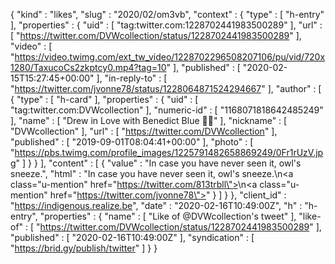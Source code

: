 {
  "kind" : "likes",
  "slug" : "2020/02/om3vb",
  "context" : {
    "type" : [ "h-entry" ],
    "properties" : {
      "uid" : [ "tag:twitter.com:1228702441983500289" ],
      "url" : [ "https://twitter.com/DVWcollection/status/1228702441983500289" ],
      "video" : [ "https://video.twimg.com/ext_tw_video/1228702296508207106/pu/vid/720x1280/TaxucoCs2zkptcy0.mp4?tag=10" ],
      "published" : [ "2020-02-15T15:27:45+00:00" ],
      "in-reply-to" : [ "https://twitter.com/jvonne78/status/1228064871524294667" ],
      "author" : [ {
        "type" : [ "h-card" ],
        "properties" : {
          "uid" : [ "tag:twitter.com:DVWcollection" ],
          "numeric-id" : [ "1168071818642485249" ],
          "name" : [ "Drew in Love with Benedict Blue 🌇💛" ],
          "nickname" : [ "DVWcollection" ],
          "url" : [ "https://twitter.com/DVWcollection" ],
          "published" : [ "2019-09-01T08:04:41+00:00" ],
          "photo" : [ "https://pbs.twimg.com/profile_images/1225791482658869249/0Fr1rUzV.jpg" ]
        }
      } ],
      "content" : [ {
        "value" : "In case you have never seen it, owl's sneeze.",
        "html" : "In case you have never seen it, owl's sneeze.\n<a class=\"u-mention\" href=\"https://twitter.com/813trbll\"></a>\n<a class=\"u-mention\" href=\"https://twitter.com/jvonne78\"></a>"
      } ]
    }
  },
  "client_id" : "https://indigenous.realize.be",
  "date" : "2020-02-16T10:49:00Z",
  "h" : "h-entry",
  "properties" : {
    "name" : [ "Like of @DVWcollection's tweet" ],
    "like-of" : [ "https://twitter.com/DVWcollection/status/1228702441983500289" ],
    "published" : [ "2020-02-16T10:49:00Z" ],
    "syndication" : [ "https://brid.gy/publish/twitter" ]
  }
}
